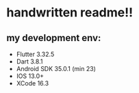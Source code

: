 # handwritten readme!!


## my development env:
- Flutter 3.32.5
- Dart 3.8.1
- Android SDK 35.0.1 (min 23)
- IOS 13.0+
- XCode 16.3

